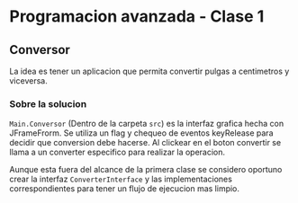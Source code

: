 # Programacion avanzada - Clase 1

## Conversor
La idea es tener un aplicacion que permita convertir pulgas a centimetros y viceversa. 

### Sobre la solucion

`Main.Conversor` (Dentro de la carpeta `src`) es la interfaz grafica hecha con JFrameFrorm. Se utiliza un flag y chequeo de eventos keyRelease para decidir que conversion debe hacerse. Al clickear en el boton convertir se llama a un converter especifico para realizar la operacion. 

Aunque esta fuera del alcance de la primera clase se considero oportuno crear la interfaz `ConverterInterface` y las implementaciones correspondientes para tener un flujo de ejecucion mas limpio. 

